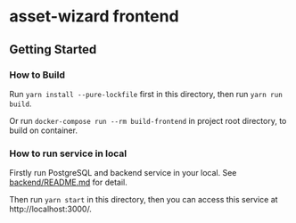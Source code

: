 # asset-wizard frontend

## Getting Started

### How to Build

Run `yarn install --pure-lockfile` first in this directory, then run `yarn run build`.

Or run `docker-compose run --rm build-frontend` in project root directory, to build on container.

### How to run service in local

Firstly run PostgreSQL and backend service in your local. See [backend/README.md](../backend/README.md) for detail.

Then run `yarn start` in this directory, then you can access this service at http://localhost:3000/.
